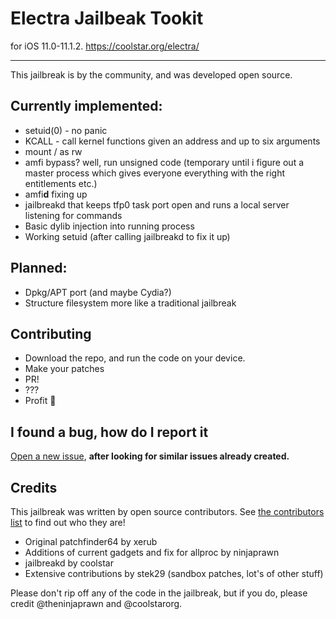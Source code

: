 # Electra Jailbeak Tookit 
for iOS 11.0-11.1.2.
https://coolstar.org/electra/

---

This jailbreak is by the community, and was developed open source.

## Currently implemented:
- setuid(0) - no panic
- KCALL - call kernel functions given an address and up to six arguments
- mount / as rw
- amfi bypass? well, run unsigned code (temporary until i figure out a master process which gives everyone everything with the right entitlements etc.)
- amfi**d** fixing up
- jailbreakd that keeps tfp0 task port open and runs a local server listening for commands
- Basic dylib injection into running process
- Working setuid (after calling jailbreakd to fix it up)

## Planned:
- Dpkg/APT port (and maybe Cydia?)
- Structure filesystem more like a traditional jailbreak

## Contributing

* Download the repo, and run the code on your device.
* Make your patches
* PR!
* ???
* Profit :tada:

## I found a bug, how do I report it
[Open a new issue](https://github.com/coolstar/electra/issues/new), **after looking for similar issues already created.**

## Credits

This jailbreak was written by open source contributors. See [the contributors list](https://github.com/coolstar/electra/graphs/contributors) to find out who they are!

* Original patchfinder64 by xerub
* Additions of current gadgets and fix for allproc by ninjaprawn 
* jailbreakd by coolstar
* Extensive contributions by stek29 (sandbox patches, lot's of other stuff)

Please don't rip off any of the code in the jailbreak, but if you do, please credit @theninjaprawn and @coolstarorg.
